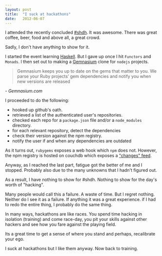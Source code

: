 ```yaml
---
layout: post
title:  "I suck at hackathons"
date:   2012-06-07
---
```


I attended the recently concluded [#shdh](http://www.superhappydevhouse.sg/). It was awesome. There was great coffee, beer, food and above all, a great crowd. 

Sadly, I don't have anything to show for it.

I started the event learning [Haskell](http://learnyouahaskell.com/). But I gave up once I hit `Functors` and `Monads`. I then set out to making a [Gemnasium](https://gemnasium.com) clone for `nodejs` projects.

> Gemnasium keeps you up to date on the gems that matter to you.
We parse your Ruby projects’ gem dependencies and notify you when new versions are released 
<footer>- <cite>Gemnasium.com</cite></footer>

I proceeded to do the following: 

- hooked up github's oath. 
- retrieved a list of the authenticated user's repositories.
- checked each repo for a `package.json` file and/or a `node_modules` directory.
- for each relevant repository, detect the dependencies
- check their version against the npm registry.
- notify the user if and when any dependencies are outdated

As it turns out, `rubygems` exposes a web hook which `npm` does not. However, the npm registry is hosted on couchdb which exposes a ["changes" feed](http://isaacs.iriscouch.net/registry/_changes?feed=continuous).

Anyway, as I reached the last part, fatigue got the better of me and I stopped. Probably also due to the many unknowns that I hadn't figured out.

As a result, I have nothing to show for #shdh. Nothing to show for the day's worth of "hacking". 

Many people would call this a failure. A waste of time. But I regret nothing. Neither do I see it as a failure. If anything it was a great experience. if I had to redo the entire thing, I probably do the same thing. 

In many ways, hackathons are like races. You spend time hacking in isolation (training) and come race-day, you pit your skills against other hackers and see how you fare against the playing field. 

Its a great time to get a sense of where you stand and perhaps, recalibrate your ego.

I suck at hackathons but I like them anyway. Now back to training.